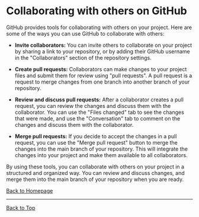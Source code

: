 # Collaborating with others on GitHub

GitHub provides tools for collaborating with others on your project. Here are some of the ways you can use GitHub to collaborate with others:

- **Invite collaborators:** You can invite others to collaborate on your project by sharing a link to your repository, or by adding their GitHub username in the "Collaborators" section of the repository settings.

- **Create pull requests:** Collaborators can make changes to your project files and submit them for review using "pull requests". A pull request is a request to merge changes from one branch into another branch of your repository.

- **Review and discuss pull requests:** After a collaborator creates a pull request, you can review the changes and discuss them with the collaborator. You can use the "Files changed" tab to see the changes that were made, and use the "Conversation" tab to comment on the changes and discuss them with the collaborator.

- **Merge pull requests:** If you decide to accept the changes in a pull request, you can use the "Merge pull request" button to merge the changes into the main branch of your repository. This will integrate the changes into your project and make them available to all collaborators.

By using these tools, you can collaborate with others on your project in a structured and organized way. You can review and discuss changes, and merge them into the main branch of your repository when you are ready.

[Back to Homepage](/README.md)

---

[Back to Top](/pages/collaboration.md)

